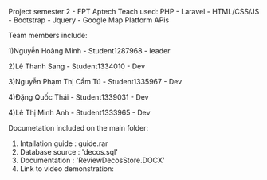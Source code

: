 Project semester 2 - FPT Aptech
Teach used: PHP - Laravel - HTML/CSS/JS - Bootstrap - Jquery - Google Map Platform APis 

Team members include:

1)Nguyễn Hoàng Minh - Student1287968 - leader

2)Lê Thanh Sang - Student1334010 - Dev

3)Nguyễn Phạm Thị Cẩm Tú - Student1335967 - Dev

4)Đặng Quốc Thái - Student1339031 - Dev

4)Lê Thị Minh Anh - Student1333965 - Dev

Documetation included on the main folder: 
1) Intallation guide : guide.rar
2) Database source : 'decos.sql'
3) Documentation : 'ReviewDecosStore.DOCX'
4) Link to video demonstration: 
